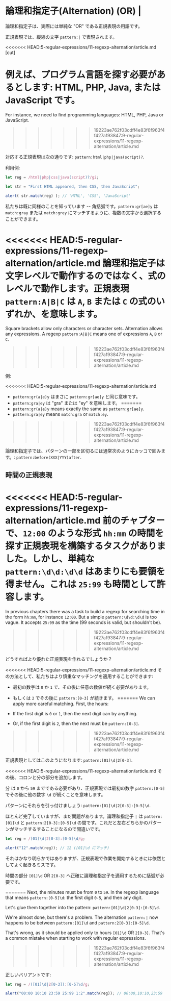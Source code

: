 # 論理和指定子(Alternation) (OR) |

論理和指定子は、実際には単純な "OR" である正規表現の用語です。

正規表現では、縦線の文字 `pattern:|` で表現されます。

<<<<<<< HEAD:5-regular-expressions/11-regexp-alternation/article.md
[cut]

例えば、プログラム言語を探す必要があるとします: HTML, PHP, Java, または JavaScript です。
=======
For instance, we need to find programming languages: HTML, PHP, Java or JavaScript.
>>>>>>> 19223ae762f03cdff4e83f6f963f4f427af93847:9-regular-expressions/11-regexp-alternation/article.md

対応する正規表現は次の通りです: `pattern:html|php|java(script)?`.

利用例:

```js run
let reg = /html|php|css|java(script)?/gi;

let str = "First HTML appeared, then CSS, then JavaScript";

alert( str.match(reg) ); // 'HTML', 'CSS', 'JavaScript'
```

私たちは既に同様のことを知っています -- 角括弧です。`pattern:gr[ae]y` は `match:gray` または `match:grey` にマッチするように、複数の文字から選択することができます。

<<<<<<< HEAD:5-regular-expressions/11-regexp-alternation/article.md
論理和指定子は文字レベルで動作するのではなく、式のレベルで動作します。正規表現 `pattern:A|B|C` は `A`, `B` または `C` の式のいずれか、を意味します。 
=======
Square brackets allow only characters or character sets. Alternation allows any expressions. A regexp `pattern:A|B|C` means one of expressions `A`, `B` or `C`.
>>>>>>> 19223ae762f03cdff4e83f6f963f4f427af93847:9-regular-expressions/11-regexp-alternation/article.md

例:

<<<<<<< HEAD:5-regular-expressions/11-regexp-alternation/article.md
- `pattern:gr(a|e)y` はまさに `pattern:gr[ae]y` と同じ意味です。
- `pattern:gra|ey` は "gra" または "ey" を意味します。
=======
- `pattern:gr(a|e)y` means exactly the same as `pattern:gr[ae]y`.
- `pattern:gra|ey` means `match:gra` or `match:ey`.
>>>>>>> 19223ae762f03cdff4e83f6f963f4f427af93847:9-regular-expressions/11-regexp-alternation/article.md

論理和指定子では、パターンの一部を区切るには通常次のようにカッコで囲みます。: `pattern:before(XXX|YYY)after`.

## 時間の正規表現

<<<<<<< HEAD:5-regular-expressions/11-regexp-alternation/article.md
前のチャプターで、`12:00` のような形式 `hh:mm` の時間を探す正規表現を構築するタスクがありました。しかし、単純な `pattern:\d\d:\d\d` はあまりにも要領を得ません。これは `25:99` も時間として許容します。
=======
In previous chapters there was a task to build a regexp for searching time in the form `hh:mm`, for instance `12:00`. But a simple `pattern:\d\d:\d\d` is too vague. It accepts `25:99` as the time (99 seconds is valid, but shouldn't be).
>>>>>>> 19223ae762f03cdff4e83f6f963f4f427af93847:9-regular-expressions/11-regexp-alternation/article.md

どうすればより優れた正規表現を作れるでしょうか？

<<<<<<< HEAD:5-regular-expressions/11-regexp-alternation/article.md
その方法として、私たちはより慎重なマッチングを適用することができます:

- 最初の数字は `0` か `1` で、その後に任意の数値が続く必要があります。
- もしくは `2` でその後に `pattern:[0-3]` が続きます。
=======
We can apply more careful matching. First, the hours:

- If the first digit is `0` or `1`, then the next digit can by anything.
- Or, if the first digit is `2`, then the next must be `pattern:[0-3]`.
>>>>>>> 19223ae762f03cdff4e83f6f963f4f427af93847:9-regular-expressions/11-regexp-alternation/article.md

正規表現としてはこのようになります:  `pattern:[01]\d|2[0-3]`.

<<<<<<< HEAD:5-regular-expressions/11-regexp-alternation/article.md
その後、コロンと分の部分を追加します。

分 は `0` から `59` までである必要があり、正規表現では最初の数字 `pattern:[0-5]` でその後に他の数字 `\d` が続くことを意味します。

パターンにそれらを引っ付けましょう: `pattern:[01]\d|2[0-3]:[0-5]\d`.

ほとんど完了していますが、まだ問題があります。論理和指定子 `|` は `pattern:[01]\d` と `pattern:2[0-3]:[0-5]\d` の間です。これだと左右どちらかのパターンがマッチするすることになるので間違いです。

```js run
let reg = /[01]\d|2[0-3]:[0-5]\d/g;

alert("12".match(reg)); // 12 ([01]\d にマッチ)
```

それはかなり明らかではありますが、正規表現で作業を開始するときには依然としてよく起きるミスです。

時間の部分 `[01]\d` OR `2[0-3]` へ正確に論理和指定子を適用するために括弧が必要です。

=======
Next, the minutes must be from `0` to `59`. In the regexp language that means `pattern:[0-5]\d`: the first digit `0-5`, and then any digit.

Let's glue them together into the pattern: `pattern:[01]\d|2[0-3]:[0-5]\d`.

We're almost done, but there's a problem. The alternation `pattern:|` now happens to be between `pattern:[01]\d` and `pattern:2[0-3]:[0-5]\d`.

That's wrong, as it should be applied only to hours `[01]\d` OR `2[0-3]`. That's a common mistake when starting to work with regular expressions.
>>>>>>> 19223ae762f03cdff4e83f6f963f4f427af93847:9-regular-expressions/11-regexp-alternation/article.md

正しいバリアントです:

```js run
let reg = /([01]\d|2[0-3]):[0-5]\d/g;

alert("00:00 10:10 23:59 25:99 1:2".match(reg)); // 00:00,10:10,23:59
```
